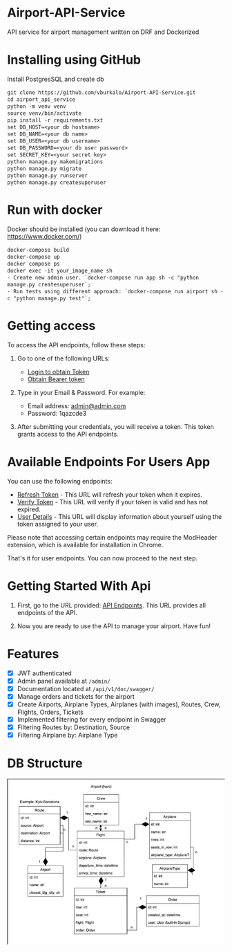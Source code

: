 ﻿# Airport-API-Service

API service for airport management written on DRF and Dockerized

# Installing using GitHub

Install PostgresSQL and create db

```shell
git clone https://github.com/vburkalo/Airport-API-Service.git
cd airport_api_service
python -m venv venv
source venv/bin/activate
pip install -r requirements.txt
set DB_HOST=<your db hostname>
set DB_NAME=<your db name>
set DB_USER=<your db username>
set DB_PASSWORD=<your db user password>
set SECRET_KEY=<your secret key>
python manage.py makemigrations
python manage.py migrate
python manage.py runserver
python manage.py createsuperuser
```

# Run with docker

Docker should be installed (you can download it here: https://www.docker.com/)

```shell
docker-compose build
docker-compose up
docker compose ps
docker exec -it your_image_name sh
- Create new admin user. `docker-compose run app sh -c "python manage.py createsuperuser`;
- Run tests using different approach: `docker-compose run airport sh -c "python manage.py test"`;
```

# Getting access

To access the API endpoints, follow these steps:

1. Go to one of the following URLs:
   - [Login to obtain Token](http://127.0.0.1:8000/api/v1/user/register/) 
   - [Obtain Bearer token](http://127.0.0.1:8000/api/v1/user/token/)

2. Type in your Email & Password. For example:
   - Email address: admin@admin.com
   - Password: 1qazcde3

3. After submitting your credentials, you will receive a token. This token grants access to the API endpoints.

# Available Endpoints For Users App

You can use the following endpoints:

- [Refresh Token](http://127.0.0.1:8000/api/v1/user/token/refresh/) - This URL will refresh your token when it expires.
- [Verify Token](http://127.0.0.1:8000/api/v1/user/token/verify/) - This URL will verify if your token is valid and has not expired.
- [User Details](http://127.0.0.1:8000/api/v1/user/me/) - This URL will display information about yourself using the token assigned to your user.

Please note that accessing certain endpoints may require the ModHeader extension, which is available for installation in Chrome.

That's it for user endpoints. You can now proceed to the next step.

# Getting Started With Api

1. First, go to the URL provided: [API Endpoints](http://127.0.0.1:8000/api/v1/flights/). This URL provides all endpoints of the API.

2. Now you are ready to use the API to manage your airport. Have fun!

# Features

- [x] JWT authenticated
- [x] Admin panel available at `/admin/`
- [x] Documentation located at `/api/v1/doc/swagger/`
- [x] Manage orders and tickets for the airport
- [x] Create Airports, Airplane Types, Airplanes (with images), Routes, Crew, Flights, Orders, Tickets
- [x] Implemented filtering for every endpoint in Swagger
- [x] Filtering Routes by: Destination, Source
- [x] Filtering Airplane by: Airplane Type

# DB Structure
![db_structure.jpg](db_structure.jpg)
